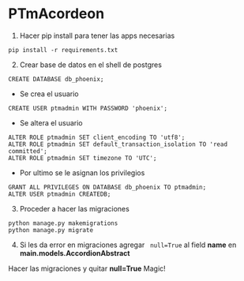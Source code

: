 # PTmAcordeon

1. Hacer pip install para tener las apps necesarias
```
pip install -r requirements.txt
```

2. Crear base de datos en el shell de postgres
```
CREATE DATABASE db_phoenix;
```
+ Se crea el usuario
```
CREATE USER ptmadmin WITH PASSWORD 'phoenix';
```
+ Se altera el usuario
```
ALTER ROLE ptmadmin SET client_encoding TO 'utf8';
ALTER ROLE ptmadmin SET default_transaction_isolation TO 'read committed';
ALTER ROLE ptmadmin SET timezone TO 'UTC';
```

+ Por ultimo se le asignan los privilegios

```
GRANT ALL PRIVILEGES ON DATABASE db_phoenix TO ptmadmin;
ALTER USER ptmadmin CREATEDB;
```

3. Proceder a hacer las migraciones

```
python manage.py makemigrations
python manage.py migrate
```

4. Si les da error en migraciones agregar
``` null=True``` al field **name** en **main.models.AccordionAbstract**

Hacer las migraciones y quitar **null=True**
Magic!

